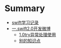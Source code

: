 # Summary

* [swift学习记录](README.md)
* [一.swift2.0开发微博](swift2.0.md)
  * [1.0try异常处理使用](swift2.0/1.md)
  * [别的知识点](swift2.0/ww.md)

